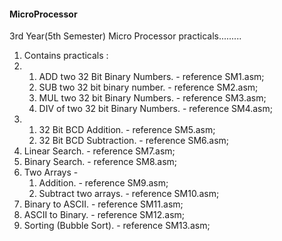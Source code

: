 #### MicroProcessor
3rd Year(5th Semester) Micro Processor practicals.........
1. Contains practicals :
1. 1. ADD two 32 Bit Binary Numbers. - reference SM1.asm;
   2. SUB two 32 bit binary number. - reference SM2.asm;
   3. MUL two 32 bit Binary Numbers. - reference SM3.asm;
   4. DIV of two 32 bit Binary Numbers. - reference SM4.asm;
2. 1. 32 Bit BCD Addition. - reference SM5.asm;
   2. 32 Bit BCD Subtraction. - reference SM6.asm;
3. Linear Search. - reference SM7.asm;
4. Binary Search. - reference SM8.asm;
5. Two Arrays -
   1. Addition. - reference SM9.asm;
   2. Subtract two arrays. - reference SM10.asm;
6. Binary to ASCII. - reference SM11.asm;
7. ASCII to Binary. - reference SM12.asm;
8. Sorting (Bubble Sort). - reference SM13.asm;
